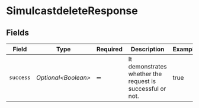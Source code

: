 # SimulcastdeleteResponse


## Fields

| Field                                                     | Type                                                      | Required                                                  | Description                                               | Example                                                   |
| --------------------------------------------------------- | --------------------------------------------------------- | --------------------------------------------------------- | --------------------------------------------------------- | --------------------------------------------------------- |
| `success`                                                 | *Optional\<Boolean>*                                      | :heavy_minus_sign:                                        | It demonstrates whether the request is successful or not. | true                                                      |